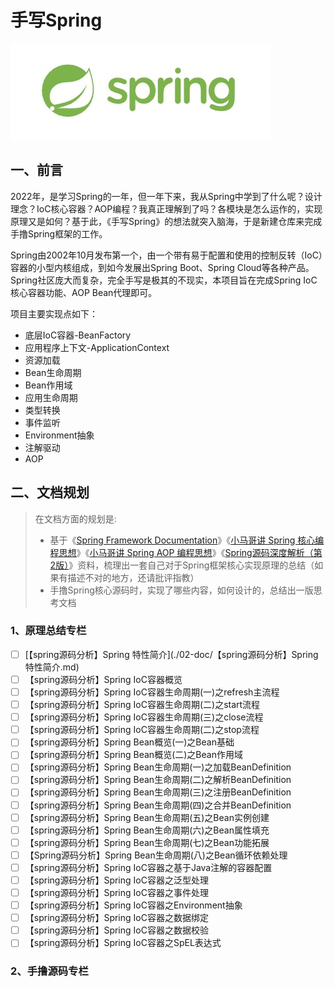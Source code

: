 # 手写Spring

![spring-bg](01-assets/spring-bg.jpg)

## 一、前言

2022年，是学习Spring的一年，但一年下来，我从Spring中学到了什么呢？设计理念？IoC核心容器？AOP编程？我真正理解到了吗？各模块是怎么运作的，实现原理又是如何？基于此，《手写Spring》的想法就突入脑海，于是新建仓库来完成手撸Spring框架的工作。

Spring由2002年10月发布第一个，由一个带有易于配置和使用的控制反转（IoC）容器的小型内核组成，到如今发展出Spring Boot、Spring Cloud等各种产品。Spring社区庞大而复杂，完全手写是极其的不现实，本项目旨在完成Spring IoC核心容器功能、AOP Bean代理即可。

项目主要实现点如下：
- 底层IoC容器-BeanFactory
- 应用程序上下文-ApplicationContext
- 资源加载
- Bean生命周期
- Bean作用域
- 应用生命周期
- 类型转换
- 事件监听
- Environment抽象
- 注解驱动
- AOP

## 二、文档规划

> 在文档方面的规划是:
>
> - 基于《[Spring Framework Documentation](https://docs.spring.io/spring-framework/docs/5.2.19.RELEASE/spring-framework-reference/index.html)》《[小马哥讲 Spring 核心编程思想](https://time.geekbang.org/course/intro/100042601?tab=catalog)》《[小马哥讲 Spring AOP 编程思想](https://time.geekbang.org/course/intro/100066301?tab=catalog)》《[Spring源码深度解析（第2版）](https://book.douban.com/subject/30452948/)》资料，梳理出一套自己对于Spring框架核心实现原理的总结（如果有描述不对的地方，还请批评指教）
> - 手撸Spring核心源码时，实现了哪些内容，如何设计的，总结出一版思考文档

### 1、原理总结专栏

- [ ] [【spring源码分析】Spring 特性简介](./02-doc/【spring源码分析】Spring 特性简介.md)
- [ ] 【spring源码分析】Spring IoC容器概览
- [ ] 【spring源码分析】Spring IoC容器生命周期(一)之refresh主流程
- [ ] 【spring源码分析】Spring IoC容器生命周期(二)之start流程
- [ ] 【spring源码分析】Spring IoC容器生命周期(三)之close流程
- [ ] 【spring源码分析】Spring IoC容器生命周期(二)之stop流程
- [ ] 【spring源码分析】Spring Bean概览(一)之Bean基础
- [ ] 【spring源码分析】Spring Bean概览(二)之Bean作用域
- [ ] 【spring源码分析】Spring Bean生命周期(一)之加载BeanDefinition
- [ ] 【spring源码分析】Spring Bean生命周期(二)之解析BeanDefinition
- [ ] 【spring源码分析】Spring Bean生命周期(三)之注册BeanDefinition
- [ ] 【spring源码分析】Spring Bean生命周期(四)之合并BeanDefinition
- [ ] 【spring源码分析】Spring Bean生命周期(五)之Bean实例创建
- [ ] 【spring源码分析】Spring Bean生命周期(六)之Bean属性填充
- [ ] 【spring源码分析】Spring Bean生命周期(七)之Bean功能拓展
- [ ] 【Spring源码分析】Spring Bean生命周期(八)之Bean循环依赖处理
- [ ] 【spring源码分析】Spring IoC容器之基于Java注解的容器配置
- [ ] 【spring源码分析】Spring IoC容器之泛型处理
- [ ] 【spring源码分析】Spring IoC容器之事件处理
- [ ] 【spring源码分析】Spring IoC容器之Environment抽象
- [ ] 【spring源码分析】Spring IoC容器之数据绑定
- [ ] 【spring源码分析】Spring IoC容器之数据校验
- [ ] 【spring源码分析】Spring IoC容器之SpEL表达式

### 2、手撸源码专栏

